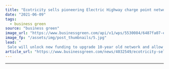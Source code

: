 ```yaml
---
title: "Ecotricity sells pioneering Electric Highway charge point network to Gridserve"
date: "2021-06-09"
tags: 
  - business green
source: "business green"
image_url: "https://www.businessgreen.com/api/v1/wps/5530084/6487fa07-e803-473e-aa1d-6c814436fb3f/9/Dale-Vince-Ecotricity-185x114.jpg"
image_fp: "/assets/img/post_thumbnails/5.jpg"
lead: "
 Sale will unlock new funding to upgrade 10-year old network and allow Ecocitry  ..."
article_url: "https://www.businessgreen.com/news/4032549/ecotricity-sells-pioneering-electric-highway-charge-point-network-gridserve"
---
```


---

